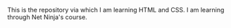 This is the repository via which I am learning HTML and CSS.
I am learning through Net Ninja's course.
